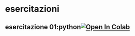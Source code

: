 # esercitazioni

## esercitazione 01:python[![Open In Colab](https://colab.research.google.com/assets/colab-badge.svg)](https://colab.research.google.com/github/https://github.com/Esercitazione03/012_Markdown_Colab.ipynb)

